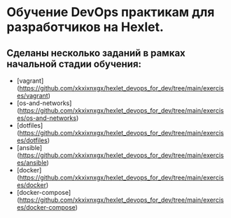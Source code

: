 # Обучение DevOps практикам для разработчиков на Hexlet.

## Сделаны несколько заданий в рамках начальной стадии обучения:

* [vagrant] (https://github.com/xkxixnxgx/hexlet_devops_for_dev/tree/main/exercises/vagrant)
* [os-and-networks] (https://github.com/xkxixnxgx/hexlet_devops_for_dev/tree/main/exercises/os-and-networks)
* [dotfiles] (https://github.com/xkxixnxgx/hexlet_devops_for_dev/tree/main/exercises/dotfiles)
* [ansible] (https://github.com/xkxixnxgx/hexlet_devops_for_dev/tree/main/exercises/ansible)
* [docker] (https://github.com/xkxixnxgx/hexlet_devops_for_dev/tree/main/exercises/docker)
* [docker-compose] (https://github.com/xkxixnxgx/hexlet_devops_for_dev/tree/main/exercises/docker-compose)
